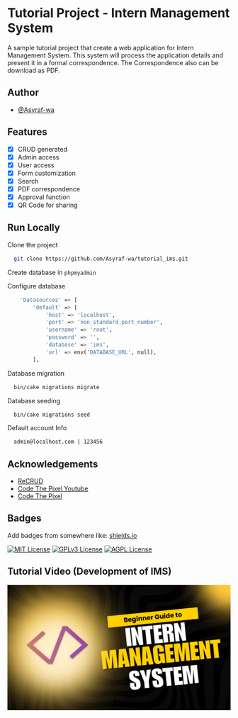 # Tutorial Project - Intern Management System

A sample tutorial project that create a web application for Intern Management System. This system will process the application details and present it in a formal correspondence. The Correspondence also can be download as PDF.

## Author

-   [@Asyraf-wa](https://github.com/Asyraf-wa)

## Features

-   [x] CRUD generated
-   [x] Admin access
-   [x] User access
-   [x] Form customization
-   [x] Search
-   [x] PDF correspondence
-   [x] Approval function
-   [x] QR Code for sharing

## Run Locally

Clone the project

```bash
  git clone https://github.com/Asyraf-wa/tutorial_ims.git
```

Create database in `phpmyadmin`

Configure database

```bash
    'Datasources' => [
        'default' => [
            'host' => 'localhost',
            'port' => 'non_standard_port_number',
            'username' => 'root',
            'password' => '',
            'database' => 'ims',
            'url' => env('DATABASE_URL', null),
        ],
```

Database migration

```bash
  bin/cake migrations migrate
```

Database seeding

```bash
  bin/cake migrations seed
```

Default account Info

```bash
  admin@localhost.com | 123456
```

## Acknowledgements

-   [ReCRUD](https://github.com/Asyraf-wa/recrud)
-   [Code The Pixel Youtube](https://www.youtube.com/@codethepixel)
-   [Code The Pixel](https://codethepixel.com/)

## Badges

Add badges from somewhere like: [shields.io](https://shields.io/)

[![MIT License](https://img.shields.io/badge/License-MIT-green.svg)](https://choosealicense.com/licenses/mit/)
[![GPLv3 License](https://img.shields.io/badge/License-GPL%20v3-yellow.svg)](https://opensource.org/licenses/)
[![AGPL License](https://img.shields.io/badge/license-AGPL-blue.svg)](http://www.gnu.org/licenses/agpl-3.0)

## Tutorial Video (Development of IMS)

[![Watch the tutorial video](https://github.com/Asyraf-wa/tutorial_ims/blob/main/webroot/img/bguide.png)](https://www.youtube.com/watch?v=EzOlN2Uc0Vs)
